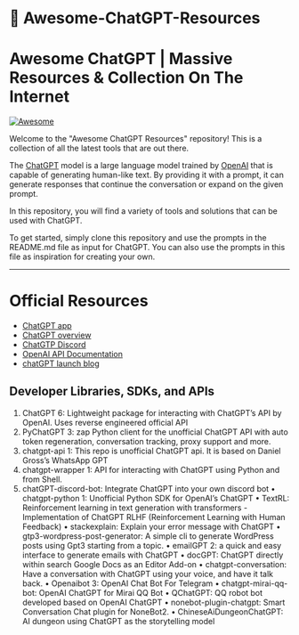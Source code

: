 <p align="center"><h1>🧠 Awesome-ChatGPT-Resources</h1></p>

# Awesome ChatGPT | Massive Resources &amp; Collection On The Internet

[![Awesome](https://cdn.rawgit.com/sindresorhus/awesome/d7305f38d29fed78fa85652e3a63e154dd8e8829/media/badge.svg)](https://github.com/sindresorhus/awesome)

Welcome to the "Awesome ChatGPT Resources" repository! This is a collection of all the latest tools that are out there.

The [ChatGPT](https://chat.openai.com/chat) model is a large language model trained by [OpenAI](https://openai.com) that is capable of generating human-like text. By providing it with a prompt, it can generate responses that continue the conversation or expand on the given prompt.

In this repository, you will find a variety of tools and solutions that can be used with ChatGPT.

To get started, simply clone this repository and use the prompts in the README.md file as input for ChatGPT. You can also use the prompts in this file as inspiration for creating your own.


---


# Official Resources

- [ChatGPT app](https://chat.openai.com/)
- [ChatGPT overview](https://openai.com/blog/chatgpt/)
- [ChatGTP Discord](https://discord.com/invite/openai)
- [OpenAI API Documentation](https://beta.openai.com/docs)
- [chatGPT launch blog](https://openai.com/blog/chatgpt/)

## Developer Libraries, SDKs, and APIs

1. ChatGPT 6: Lightweight package for interacting with ChatGPT’s API by OpenAI. Uses reverse engineered official API
2.	PyChatGPT 3: zap Python client for the unofficial ChatGPT API with auto token regeneration, conversation tracking, proxy support and more.
3. chatgpt-api 1: This repo is unofficial ChatGPT api. It is based on Daniel Gross’s WhatsApp GPT
4.	chatgpt-wrapper 1: API for interacting with ChatGPT using Python and from Shell.
5. chatGPT-discord-bot: Integrate ChatGPT into your own discord bot
•	chatgpt-python 1: Unofficial Python SDK for OpenAI’s ChatGPT
•	TextRL: Reinforcement learning in text generation with transformers - Implementation of ChatGPT RLHF (Reinforcement Learning with Human Feedback)
•	stackexplain: Explain your error message with ChatGPT
•	gtp3-wordpress-post-generator: A simple cli to generate WordPress posts using Gpt3 starting from a topic.
•	emailGPT 2: a quick and easy interface to generate emails with ChatGPT
•	docGPT: ChatGPT directly within search Google Docs as an Editor Add-on
•	chatgpt-conversation: Have a conversation with ChatGPT using your voice, and have it talk back.
•	  Openaibot 3: OpenAI Chat Bot For Telegram
•	  chatgpt-mirai-qq-bot: OpenAI ChatGPT for Mirai QQ Bot
•	  QChatGPT: QQ robot bot developed based on OpenAI ChatGPT
•	  nonebot-plugin-chatgpt: Smart Conversation Chat plugin for NoneBot2.
•	  ChineseAiDungeonChatGPT: AI dungeon using ChatGPT as the storytelling model

